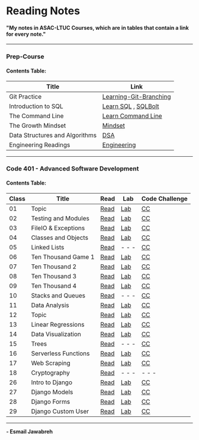 # Reading Notes
#### "My notes in ASAC-LTUC Courses, which are in tables that contain a link for every note."

---

### Prep-Course
#### Contents Table:

| Title               | Link                                                                                                    |
| ----------------    | ----------------------------------------------------                                                    |
| Git Practice        | [Learning-Git-Branching](https://github.com/Esmail-Jawabreh/Learning-Git-Branching#42-juggling-commits) |
| Introduction to SQL | [Learn SQL](./PrepCourse/Sql.MD) , [SQLBolt](https://github.com/Esmail-Jawabreh/SQL-Bolt)               |
| The Command Line    | [Learn Command Line](./PrepCourse/Terminal.MD)                                                          |
| The Growth Mindset  | [Mindset](./PrepCourse/Mindset.md)                                                                      |
| Data Structures and Algorithms | [DSA](./PrepCourse/DSA.MD)                                                                   |
| Engineering Readings | [Engineering](./PrepCourse/Engineering.MD)                                                             |

---

### Code 401 - Advanced Software Development
#### Contents Table:
 
|   Class  | Title                |     Read                               | Lab                                                                                                            | Code Challenge                                                                                            | 
|    ---   |  ---                 | ------------------                     | ---                                                                                                            |    ---                                                                                                    |
|    01    | Topic                | [Read](./ReadClasses/Read-Class-01.md) | [Lab](https://github.com/Esmail-Jawabreh/snakes-cafe)                                                          | [CC](https://github.com/Esmail-Jawabreh/data-structures-and-algorithms/tree/main/CC/reverseArray)         |
|    02    | Testing and Modules  | [Read](./ReadClasses/Read-Class-02.md) | [Lab](https://github.com/Esmail-Jawabreh/math-series)                                                          | [CC](https://github.com/Esmail-Jawabreh/data-structures-and-algorithms/tree/main/CC/arrayInsertShift)     |
|    03    | FileIO & Exceptions  | [Read](./ReadClasses/Read-Class-03.md) | [Lab](https://github.com/Esmail-Jawabreh/madlib-cli)                                                           | [CC](https://github.com/Esmail-Jawabreh/data-structures-and-algorithms/tree/main/CC/arrayBinarySearch)    |
|    04    | Classes and Objects  | [Read](./ReadClasses/Read-Class-04.md) | [Lab](https://github.com/Esmail-Jawabreh/pythonic-garage-band)                                                 | [CC](https://github.com/Esmail-Jawabreh/data-structures-and-algorithms/tree/main/CC/Mock_Interviews/CC04) |
|    05    | Linked Lists         | [Read](./ReadClasses/Read-Class-05.md) | - - -                                                                                                          | [CC](https://github.com/Esmail-Jawabreh/data-structures-and-algorithms/tree/main/CC/linkedLists)          |
|    06    | Ten Thousand Game 1  | [Read](./ReadClasses/Read-Class-06.md) | [Lab](https://github.com/Esmail-Jawabreh/ten-thousand)                                                         | [CC](https://github.com/Esmail-Jawabreh/data-structures-and-algorithms/tree/main/CC/linkedLists)          |
|    07    | Ten Thousand 2       | [Read](./ReadClasses/Read-Class-07.md) | [Lab](https://github.com/Esmail-Jawabreh/ten-thousand)                                                         | [CC](https://github.com/Esmail-Jawabreh/data-structures-and-algorithms/tree/main/CC/linkedLists)          |
|    08    | Ten Thousand 3       | [Read](./ReadClasses/Read-Class-08.md) | [Lab](https://github.com/Esmail-Jawabreh/ten-thousand)                                                         | [CC](https://github.com/Esmail-Jawabreh/data-structures-and-algorithms/tree/main/CC/linkedLists)          |
|    09    | Ten Thousand 4       | [Read](./ReadClasses/Read-Class-09.md) | [Lab](https://github.com/Esmail-Jawabreh/ten-thousand)                                                         | [CC](https://github.com/Esmail-Jawabreh/data-structures-and-algorithms/tree/main/CC/Mock_Interviews/CC09) |
|    10    | Stacks and Queues    | [Read](./ReadClasses/Read-Class-10.md) | - - -                                                                                                          | [CC](https://github.com/Esmail-Jawabreh/data-structures-and-algorithms/tree/main/CC/stack_and_queue)      |
|    11    | Data Analysis        | [Read](./ReadClasses/Read-Class-11.md) | [Lab](https://github.com/Esmail-Jawabreh/1980-ChessBoard)                                                      | [CC](https://github.com/Esmail-Jawabreh/data-structures-and-algorithms/tree/main/CC/stack_and_queue)      |
|    12    | Topic                | [Read](./ReadClasses/Read-Class-12.md) | [Lab](https://www.kaggle.com/code/esmailjawabreh/vg-stats)                                                     | [CC](https://github.com/Esmail-Jawabreh/data-structures-and-algorithms/tree/main/CC/stack_and_queue)      |
|    13    | Linear Regressions   | [Read](./ReadClasses/Read-Class-13.md) | [Lab](https://www.kaggle.com/code/esmailjawabreh/linear-regression)                                            | [CC](https://github.com/Esmail-Jawabreh/data-structures-and-algorithms/tree/main/CC/stack_and_queue)      |
|    14    | Data Visualization   | [Read](./ReadClasses/Read-Class-14.md) | [Lab](https://www.kaggle.com/esmailjawabreh/visual-sales)                                                      | [CC](https://github.com/Esmail-Jawabreh/data-structures-and-algorithms/tree/main/CC/Mock_Interviews/CC14) |
|    15    | Trees                | [Read](./ReadClasses/Read-Class-15.md) | - - -                                                                                                          | [CC](https://github.com/Esmail-Jawabreh/data-structures-and-algorithms/tree/main/CC/trees)                | 
|    16    | Serverless Functions | [Read](./ReadClasses/Read-Class-16.md) | [Lab](https://github.com/Esmail-Jawabreh/capital-finder)                                                       | [CC](https://github.com/Esmail-Jawabreh/data-structures-and-algorithms/tree/main/CC/trees)                |
|    17    | Web Scraping         | [Read](./ReadClasses/Read-Class-17.md) | [Lab](https://github.com/Esmail-Jawabreh/capital-finder)                                                       | [CC](https://github.com/Esmail-Jawabreh/data-structures-and-algorithms/tree/main/CC/trees)                |
|    18    | Cryptography         | [Read](./ReadClasses/Read-Class-18.md) | - - -                                                                                                          | - - -                                                                                                     |
|    26    | Intro to Django      | [Read](./ReadClasses/Read-Class-26.md) | [Lab](https://github.com/Esmail-Jawabreh/data-structures-and-algorithms/tree/main/CC/insertionSort)            | [CC](https://github.com/Esmail-Jawabreh/django-snacks)                                                    |
|    27    | Django Models        | [Read](./ReadClasses/Read-Class-27.md) | [Lab](https://github.com/Esmail-Jawabreh/django-models)                                                        | [CC](https://github.com/Esmail-Jawabreh/data-structures-and-algorithms/tree/main/CC/sorting/Merge)        |
|    28    | Django Forms         | [Read](./ReadClasses/Read-Class-28.md) | [Lab](https://github.com/Esmail-Jawabreh/snacks_crud)                                                          | [CC](https://github.com/Esmail-Jawabreh/data-structures-and-algorithms/tree/main/CC/sorting/Comparisons)  |
|    29    | Django Custom User   | [Read](./ReadClasses/Read-Class-29.md) | [Lab]()                                                          | [CC]()  |

--- 

**- Esmail Jawabreh**